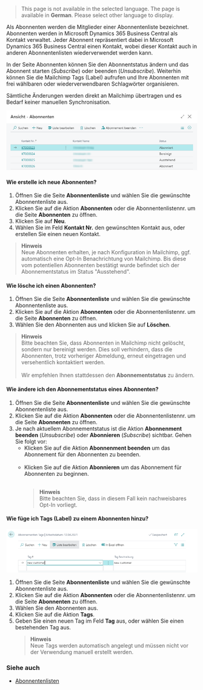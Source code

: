 > This page is not available in the selected language. The page is available in **German**. Please select other language to display.

Als Abonnenten werden die Mitglieder einer Abonnentenliste bezeichnet. Abonnenten werden in Microsoft Dynamics 365 Business Central als Kontakt verwaltet. Jeder Abonnent repräsentiert dabei in Microsoft Dynamics 365 Business Central einen Kontakt, wobei dieser Kontakt auch in anderen Abonnentenlisten wiederverwendet werden kann.

In der Seite Abonnenten können Sie den Abonnentstatus ändern und das Abonnent starten (_Subscribe_) oder beenden (_Unsubscribe_). Weiterhin können Sie die Mailchimp Tags (Label) aufrufen und Ihre Abonnenten mit frei wählbaren oder wiederverwendbaren Schlagwörter organisieren.

Sämtliche Änderungen werden direkt an Mailchimp übertragen und es Bedarf keiner manuellen Synchronisation.

![Abonnenten](/assets/images/365-business-mailchimp-integration/audience-de.png)

#### Wie erstelle ich neue Abonnenten?

1. Öffnen Sie die Seite **Abonnentenliste** und wählen Sie die gewünschte Abonnentenliste aus.
2. Klicken Sie auf die Aktion **Abonnenten** oder die Abonnentenlistennr. um die Seite **Abonnenten** zu öffnen.
3. Klicken Sie auf **Neu**.
4. Wählen Sie im Feld **Kontakt Nr.** den gewünschten Kontakt aus, oder erstellen Sie einen neuen Kontakt.

>**Hinweis**<br>Neue Abonnenten erhalten, je nach Konfiguration in Mailchimp, ggf. automatisch eine Opt-In Benachrichtung von Mailchimp. Bis diese vom potentiellen Abonnenten bestätigt wurde befindet sich der Abonnementstatus im Status "Ausstehend".

#### Wie lösche ich einen Abonnenten?

1. Öffnen Sie die Seite **Abonnentenliste** und wählen Sie die gewünschte Abonnentenliste aus.
2. Klicken Sie auf die Aktion **Abonnenten** oder die Abonnentenlistennr. um die Seite **Abonnenten** zu öffnen.
3. Wählen Sie den Abonnenten aus und klicken Sie auf **Löschen**.

>**Hinweis**<br>Bitte beachten Sie, dass Abonnenten in Mailchimp nicht gelöscht, sondern nur bereinigt werden. Dies soll verhindern, dass die Abonnenten, trotz vorheriger Abmeldung, erneut eingetragen und versehentlich kontaktiert werden.<br><br>Wir empfehlen Ihnen stattdessen den **Abonnementstatus** zu ändern.

#### Wie ändere ich den Abonnementstatus eines Abonnenten?

1. Öffnen Sie die Seite **Abonnentenliste** und wählen Sie die gewünschte Abonnentenliste aus.
2. Klicken Sie auf die Aktion **Abonnenten** oder die Abonnentenlistennr. um die Seite **Abonnenten** zu öffnen.
3. Je nach aktuellem Abonnementstatus ist die Aktion **Abonnenment beenden** (_Unsubscribe_) oder **Abonnieren** (_Subscribe_) sichtbar. Gehen Sie folgt vor:<br>
    - Klicken Sie auf die Aktion **Abonnenment beenden** um das Abonnement für den Abonnenten zu beenden.<br><br>
    - Klicken Sie auf die Aktion **Abonnieren** um das Abonnement für Abonnenten zu beginnen.<br><br>
        >**Hinweis**<br>Bitte beachten Sie, dass in diesem Fall kein nachweisbares Opt-In vorliegt.

#### Wie füge ich Tags (Label) zu einem Abonnenten hinzu?

![Abonnenten Tags](/assets/images/365-business-mailchimp-integration/audience-tag-de.png)

1. Öffnen Sie die Seite **Abonnentenliste** und wählen Sie die gewünschte Abonnentenliste aus.
2. Klicken Sie auf die Aktion **Abonnenten** oder die Abonnentenlistennr. um die Seite **Abonnenten** zu öffnen.
3. Wählen Sie den Abonnenten aus.
4. Klicken Sie auf die Aktion **Tags**.
5. Geben Sie einen neuen Tag im Feld **Tag** aus, oder wählen Sie einen bestehenden Tag aus.
    >**Hinweis**<br>Neue Tags werden automatisch angelegt und müssen nicht vor der Verwendung manuell erstellt werden.

### Siehe auch
 - [Abonnentenlisten](../audience-lists.md)
